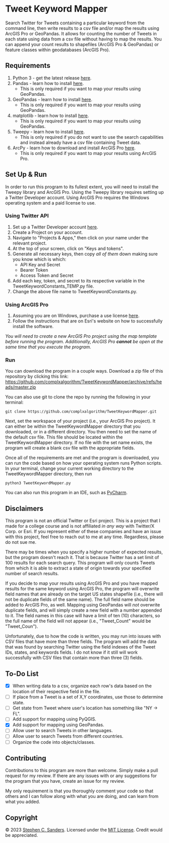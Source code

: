 # Tweet Keyword Mapper
Search Twitter for Tweets containing a particular keyword from the command line, then write results to a csv file and/or map the results using ArcGIS Pro or GeoPandas. It allows for counting the number of Tweets in each state using data from a csv file without having to map the results. You can append your count results to shapefiles (ArcGIS Pro & GeoPandas) or feature classes within geodatabases (ArcGIS Pro).

## Requirements
1. Python 3 - get the latest release [here](https://www.python.org/downloads).
2. Pandas - learn how to install [here](https://pandas.pydata.org/docs/getting_started/install.html).
    - This is only required if you want to map your results using GeoPandas.
3. GeoPandas - learn how to install [here](https://geopandas.org/en/stable/getting_started/install.html).
    - This is only required if you want to map your results using GeoPandas.
4. matplotlib - learn how to install [here](https://matplotlib.org/stable/users/installing/index.html).
    - This is only required if you want to map your results using GeoPandas.
5. Tweepy - learn how to install [here](https://docs.tweepy.org/en/stable/install.html).
    - This is only required if you do not want to use the search capabilities and instead already have a csv file containing Tweet data.
6. ArcPy - learn how to download and install ArcGIS Pro [here](https://pro.arcgis.com/en/pro-app/latest/get-started/download-arcgis-pro.htm).
    - This is only required if you want to map your results using ArcGIS Pro.

## Set Up & Run
In order to run this program to its fullest extent, you will need to install the Tweepy library and ArcGIS Pro. Using the Tweepy library requires setting up a Twitter Developer account. Using ArcGIS Pro requires the Windows operating system and a paid license to use.

### Using Twitter API
1. Set up a Twitter Developer account [here](https://developer.twitter.com).
2. Create a Project on your account.
3. Navigate to "Projects & Apps," then click on your name under the relevant project.
4. At the top of your screen, click on "Keys and tokens".
5. Generate all necessary keys, then copy <em>all of them</em> down making sure you know which is which:
    - API Key and Secret
    - Bearer Token
    - Access Token and Secret
6. Add each key, token, and secret to its respective variable in the TweetKeywordConstants_TEMP.py file.
7. Change the above file name to TweetKeywordConstants.py.

### Using ArcGIS Pro
1. Assuming you are on Windows, purchase a use license [here](https://www.esri.com/en-us/arcgis/products/arcgis-pro/buy#for-individuals).
2. Follow the instructions that are on Esri's website on how to successfully install the software.

<em>You will need to create a new ArcGIS Pro project using the map template before running the program.</em>
<em>Additionally, ArcGIS Pro **cannot** be open at the same time that you execute the program.</em>

### Run
You can download the program in a couple ways. Download a zip file of this repository by clicking this link: https://github.com/complxalgorithm/TweetKeywordMapper/archive/refs/heads/master.zip

You can also use git to clone the repo by running the following in your terminal:
```
git clone https://github.com/complxalgorithm/TweetKeywordMapper.git
```
Next, set the workspace of your project (i.e., your ArcGIS Pro project). It can either be within the TweetKeywordMapper directory that you downloaded, or in a different directory. You then need to set the name of the default csv file. This file should be located within the TweetKeywordMapper directory. If no file with the set name exists, the program will create a blank csv file with the appropriate fields.

Once all of the requirements are met and the program is downloaded, you can run the code based on how your operating system runs Python scripts. In your terminal, change your current working directory to the TweetKeywordMapper directory, then run
```
python3 TweetKeywordMapper.py
```

You can also run this program in an IDE, such as [PyCharm](https://www.jetbrains.com/pycharm/).

## Disclaimers
This program is not an official Twitter or Esri project. This is a project that I made for a college course and is not affiliated <em>in any way</em> with Twitter/X Corp. or Esri. If you represent either of these companies and have an issue with this project, feel free to reach out to me at any time. Regardless, please do not sue me.

There may be times when you specify a higher number of expected results, but the program doesn't reach it. That is because Twitter has a set limit of 100 results for each search query. This program will only counts Tweets from which it is able to extract a state of origin towards your specified number of search results.

If you decide to map your results using ArcGIS Pro and you have mapped results for the same keyword using ArcGIS Pro, the program will overwrite field names that are already on the target US states shapefile (i.e., there will not be duplicate fields of the same name). The full field name should be added to ArcGIS Pro, as well. Mapping using GeoPandas will <em>not</em> overwrite duplicate fields, and will simply create a new field with a number appended to it. The field names in this case will have a limit of ten (10) characters, so the full name of the field will not appear (i.e., "Tweet_Count" would be "Tweet_Coun").

Unfortunately, due to how the code is written, you may run into issues with CSV files that have more than three fields. The program will add the data that was found by searching Twitter using the field indexes of the Tweet IDs, states, and keywords fields. I do not know if it still will work successfully with CSV files that contain more than three (3) fields.

## To-Do List
- [X] When writing data to a csv, organize each row's data based on the location of their respective field in the file.
- [ ] If place from a Tweet is a set of X,Y coordinates, use those to determine state.
- [ ] Get state from Tweet where user's location has something like "NY -> FL".
- [ ] Add support for mapping using PyQGIS.
- [X] Add support for mapping using GeoPandas.
- [ ] Allow user to search Tweets in other languages.
- [ ] Allow user to search Tweets from different countries.
- [ ] Organize the code into objects/classes.

## Contributing
Contributions to this program are more than welcome. Simply make a pull request for my review. If there are any issues with or any suggestions for the program that you have, create an issue for my review.

My only requirement is that you thoroughly comment your code so that others and I can follow along with what you are doing, and can learn from what you added.

## Copyright
&copy; 2023 [Stephen C. Sanders](https://stephensanders.me). Licensed under the <a href="https://github.com/complxalgorithm/TweetKeywordMapper/blob/master/LICENSE">MIT License</a>. Credit would be appreciated.
